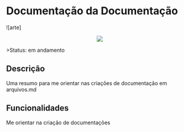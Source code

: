 # Documentação da Documentação

![arte]

<p align="center"> <img src=https://www.google.com/url?sa=i&url=https%3A%2F%2Fblog.saipos.com%2Fdocumentacao-para-restaurante%2F&psig=AOvVaw3Hhko6cU1cR512sVwW6d3B&ust=1617907998800000&source=images&cd=vfe&ved=0CAIQjRxqFwoTCJiD0K7n7O8CFQAAAAAdAAAAABAY"> </p>
>Status: em andamento

## Descrição

Uma resumo para me orientar nas criações de documentação em arquivos.md

## Funcionalidades

Me orientar na criação de documentações

